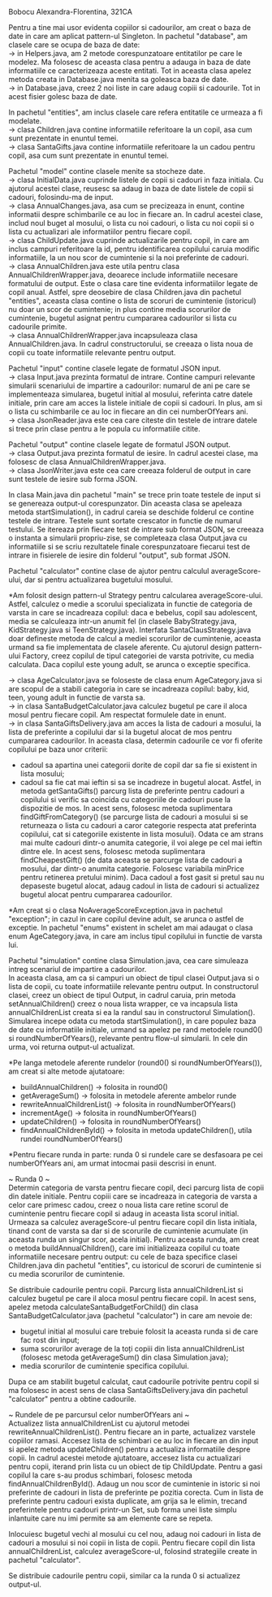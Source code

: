 Bobocu Alexandra-Florentina, 321CA

Pentru a tine mai usor evidenta copiilor si cadourilor, am creat o baza de date
in care am aplicat pattern-ul Singleton.
In pachetul "database", am clasele care se ocupa de baza de date:<br>
-> in Helpers.java, am 2 metode corespunzatoare entitatilor pe care le modelez.
Ma folosesc de aceasta clasa pentru a adauga in baza de date informatiile
ce caracterizeaza aceste entitati. Tot in aceasta clasa apelez metoda
creata in Database.java menita sa goleasca baza de date.<br>
-> in Database.java, creez 2 noi liste in care adaug copiii si cadourile.
Tot in acest fisier golesc baza de date.

In pachetul "entities", am inclus clasele care refera entitatile ce urmeaza
a fi modelate.<br>
-> clasa Children.java contine informatiile referitoare la un copil, asa cum
sunt prezentate in enuntul temei.<br>
-> clasa SantaGifts.java contine informatiile referitoare la un cadou pentru
copil, asa cum sunt prezentate in enuntul temei.

Pachetul "model" contine clasele menite sa stocheze date.<br>
-> clasa InitialData.java cuprinde listele de copii si cadouri in faza initiala.
Cu ajutorul acestei clase, reusesc sa adaug in baza de date listele de copii si
cadouri, folosindu-ma de input.<br>
-> clasa AnnualChanges.java, asa cum se precizeaza in enunt, contine informatii
despre schimbarile ce au loc in fiecare an. In cadrul acestei clase, includ
noul buget al mosului, o lista cu noi cadouri, o lista cu noi copii si o lista
cu actualizari ale informatiilor pentru fiecare copil.<br>
-> clasa ChildUpdate.java cuprinde actualizarile pentru copil, in care am inclus
campuri referitoare la id, pentru identificarea copilului caruia modific
informatiile, la un nou scor de cumintenie si la noi preferinte de cadouri.<br>
-> clasa AnnualChildren.java este utila pentru clasa AnnualChildrenWrapper.java,
deoarece include informatiile necesare formatului de output. Este o clasa care
tine evidenta informatiilor legate de copil anual. Astfel, spre deosebire
de clasa Children.java din pachetul "entities", aceasta clasa contine o lista
de scoruri de cumintenie (istoricul) nu doar un scor de cumintenie; in plus
contine media scorurilor de cumintenie, bugetul asignat pentru cumpararea
cadourilor si lista cu cadourile primite.<br>
-> clasa AnnualChildrenWrapper.java incapsuleaza clasa AnnualChildren.java.
In cadrul constructorului, se creeaza o lista noua de copii cu toate
informatiile relevante pentru output.

Pachetul "input" contine clasele legate de formatul JSON input.<br>
-> clasa Input.java prezinta formatul de intrare. Contine campuri relevante
simularii scenariului de impartire a cadourilor: numarul de ani pe care se
implementeaza simularea, bugetul initial al mosului, referinta catre datele
initiale, prin care am acces la listele initiale de copii si cadouri. In plus,
am si o lista cu schimbarile ce au loc in fiecare an din cei numberOfYears ani.<br>
-> clasa JsonReader.java este cea care citeste din testele de intrare datele si
trece prin clase pentru a le popula cu informatiile citite.

Pachetul "output" contine clasele legate de formatul JSON output.<br>
-> clasa Output.java prezinta formatul de iesire. In cadrul acestei clase, ma
folosesc de clasa AnnualChildrenWrapper.java.<br>
-> clasa JsonWriter.java este cea care creeaza folderul de output in care sunt
testele de iesire sub forma JSON.

In clasa Main.java din pachetul "main" se trece prin toate testele de input si se
genereaza output-ul corespunzator. Din aceasta clasa se apeleaza metoda
startSimulation(), in cadrul careia se deschide folderul ce contine testele de
intrare. Testele sunt sortate crescator in functie de numarul testului.
Se itereaza prin fiecare test de intrare sub format JSON, se creeaza o instanta
a simularii propriu-zise, se completeaza clasa Output.java cu informatiile si
se scriu rezultatele finale corespunzatoare fiecarui test de intrare in
fisierele de iesire din folderul "output", sub format JSON.

Pachetul "calculator" contine clase de ajutor pentru calculul averageScore-ului,
dar si pentru actualizarea bugetului mosului.

*Am folosit design pattern-ul Strategy pentru calcularea averageScore-ului.
Astfel, calculez o medie a scorului specializata in functie de categoria de
varsta in care se incadreaza copilul: daca e bebelus, copil sau
adolescent, media se calculeaza intr-un anumit fel (in clasele BabyStrategy.java,
KidStrategy.java si TeenStrategy.java). Interfata SantaClausStrategy.java doar
defineste metoda de calcul a mediei scorurilor de cumintenie, aceasta urmand sa
fie implementata de clasele aferente. Cu ajutorul design pattern-ului Factory,
creez copilul de tipul categoriei de varsta potrivite, cu media calculata.
Daca copilul este young adult, se arunca o exceptie specifica.

-> clasa AgeCalculator.java se foloseste de clasa enum AgeCategory.java si
are scopul de a stabili categoria in care se incadreaza copilul: baby, kid,
teen, young adult in functie de varsta sa.<br>
-> in clasa SantaBudgetCalculator.java calculez bugetul pe care il aloca mosul
pentru fiecare copil. Am respectat formulele date in enunt.<br>
-> in clasa SantaGiftsDelivery.java am acces la lista de cadouri a mosului, la
lista de preferinte a copilului dar si la bugetul alocat de mos pentru cumpararea
cadourilor. In aceasta clasa, determin cadourile ce vor fi oferite copilului
pe baza unor criterii:
- cadoul sa apartina unei categorii dorite de copil dar sa fie si existent in
  lista mosului;
- cadoul sa fie cat mai ieftin si sa se incadreze in bugetul alocat.
  Astfel, in metoda getSantaGifts() parcurg lista de preferinte pentru cadouri
  a copilului si verific sa coincida cu categoriile de cadouri puse la
  dispozitie de mos. In acest sens, folosesc metoda suplimentara
  findGiftFromCategory() (se parcurge lista de cadouri a mosului si se returneaza
  o lista cu cadouri a caror categorie respecta atat preferinta copilului, cat si
  categoriile existente in lista mosului). Odata ce am strans mai multe cadouri
  dintr-o anumita categorie, il voi alege pe cel mai ieftin dintre ele. In acest
  sens, folosesc metoda suplimentara findCheapestGift() (de data aceasta se
  parcurge lista de cadouri a mosului, dar dintr-o anumita categorie. Folosesc
  variabila minPrice pentru retinerea pretului minim).
  Daca cadoul a fost gasit si pretul sau nu depaseste bugetul alocat, adaug cadoul
  in lista de cadouri si actualizez bugetul alocat pentru cumpararea cadourilor.

*Am creat si o clasa NoAverageScoreException.java in pachetul "exception";
in cazul in care copilul devine adult, se arunca o astfel de exceptie.
In pachetul "enums" existent in schelet am mai adaugat o clasa enum
AgeCategory.java, in care am inclus tipul copilului in functie de varsta lui.

Pachetul "simulation" contine clasa Simulation.java, cea care simuleaza intreg
scenariul de impartire a cadourilor.<br>
In aceasta clasa, am ca si campuri un obiect de tipul clasei Output.java
si o lista de copii, cu toate informatiile relevante pentru output. In
constructorul clasei, creez un obiect de tipul Output, in cadrul caruia, prin
metoda setAnnualChildren() creez o noua lista wrapper, ce va incapsula lista
annualChildrenList creata si ea la randul sau in constructorul Simulation().<br>
Simularea incepe odata cu metoda startSimulation(), in care populez baza de
date cu informatiile initiale, urmand sa apelez pe rand metodele round0() si
roundNumberOfYears(), relevante pentru flow-ul simularii. In cele din urma,
voi returna output-ul actualizat.

*Pe langa metodele aferente rundelor (round0() si roundNumberOfYears()), am
creat si alte metode ajutatoare:
- buildAnnualChildren() -> folosita in round0()
- getAverageSum() -> folosita in metodele aferente ambelor runde
- rewriteAnnualChildrenList() -> folosita in roundNumberOfYears()
- incrementAge() -> folosita in roundNumberOfYears()
- updateChildren() -> folosita in roundNumberOfYears()
- findAnnualChildrenById() -> folosita in metoda updateChildren(), utila
  rundei roundNumberOfYears()

*Pentru fiecare runda in parte: runda 0 si rundele care se desfasoara pe cei
numberOfYears ani, am urmat intocmai pasii descrisi in enunt.

~ Runda 0 ~<br>
Determin categoria de varsta pentru fiecare copil, deci parcurg
lista de copii din datele initiale. Pentru copiii care se incadreaza in
categoria de varsta a celor care primesc cadou, creez o noua lista care
retine scorul de cumintenie pentru fiecare copil si adaug in aceasta lista
scorul initial.
Urmeaza sa calculez averageScore-ul pentru fiecare copil din lista initiala,
tinand cont de varsta sa dar si de scorurile de cumintenie acumulate
(in aceasta runda un singur scor, acela initial). Pentru aceasta runda, am
creat o metoda buildAnnualChildren(), care imi initializeaza copilul cu
toate informatiile necesare pentru output: cu cele de baza specifice
clasei Children.java din pachetul "entities", cu istoricul de scoruri de
cumintenie si cu media scorurilor de cumintenie.

Se distribuie cadourile pentru copii. Parcurg lista annualChildrenList si
calculez bugetul pe care il aloca mosul pentru fiecare copil. In acest sens,
apelez metoda calculateSantaBudgetForChild() din clasa
SantaBudgetCalculator.java (pachetul "calculator") in care am nevoie de:
- bugetul initial al mosului care trebuie folosit la aceasta runda si de
  care fac rost din input;
- suma scorurilor average de la toți copiii din lista annualChildrenList
  (folosesc metoda getAverageSum() din clasa Simulation.java);
- media scorurilor de cumintenie specifica copilului.
		   
Dupa ce am stabilit bugetul calculat, caut cadourile potrivite pentru
copil si ma folosesc in acest sens de clasa SantaGiftsDelivery.java din
pachetul "calculator" pentru a obtine cadourile.

~ Rundele de pe parcursul celor numberOfYears ani ~<br>
Actualizez lista annualChildrenList cu ajutorul metodei
rewriteAnnualChildrenList(). Pentru fiecare an in parte, actualizez varstele
copiilor ramasi. Accesez lista de schimbari ce au loc in fiecare an din input si
apelez metoda updateChildren() pentru a actualiza informatiile despre copii. In
cadrul acestei metode ajutatoare, accesez lista cu actualizari pentru copii,
iterand prin lista cu un obiect de tip ChildUpdate. Pentru a gasi copilul la
care s-au produs schimbari, folosesc metoda findAnnualChildrenById(). Adaug un
nou scor de cumintenie in istoric si noi preferinte de cadouri in lista de
preferinte pe pozitia corecta. Cum in lista de preferinte pentru cadouri exista
duplicate, am grija sa le elimin, trecand preferintele pentru cadouri printr-un
Set, sub forma unei liste simplu inlantuite care nu imi permite sa am elemente
care se repeta.

Inlocuiesc bugetul vechi al mosului cu cel nou, adaug noi cadouri in lista de
cadouri a mosului si noi copii in lista de copii.
Pentru fiecare copil din lista annualChildrenList, calculez averageScore-ul,
folosind strategiile create in pachetul "calculator".

Se distribuie cadourile pentru copii, similar ca la runda 0 si actualizez
output-ul.
